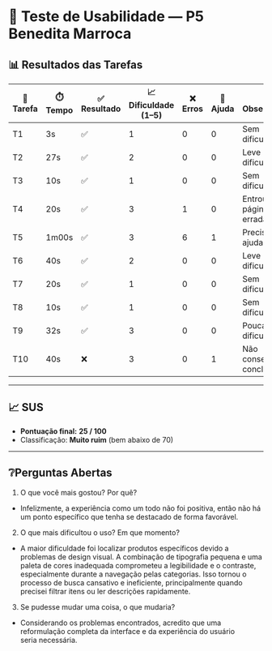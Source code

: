 # 👤 Teste de Usabilidade — P5 Benedita Marroca

## 📊 Resultados das Tarefas
| 📝 Tarefa | ⏱️ Tempo | ✅ Resultado | 📈 Dificuldade (1–5) | ❌ Erros | 🙋 Ajuda | 🔎 Observações |
|-----------|----------|--------------|----------------------|----------|----------|----------------|
| T1  | 3s   | ✅ | 1 | 0 | 0 | Sem dificuldades |
| T2  | 27s  | ✅ | 2 | 0 | 0 | Leve dificuldade |
| T3  | 10s  | ✅ | 1 | 0 | 0 | Sem dificuldades |
| T4  | 20s  | ✅ | 3 | 1 | 0 | Entrou em página errada |
| T5  | 1m00s| ✅ | 3 | 6 | 1 | Precisou de ajuda |
| T6  | 40s  | ✅ | 2 | 0 | 0 | Leve dificuldade |
| T7  | 20s  | ✅ | 1 | 0 | 0 | Sem dificuldades |
| T8  | 10s  | ✅ | 1 | 0 | 0 | Sem dificuldades |
| T9  | 32s  | ✅ | 3 | 0 | 0 | Pouca dificuldade |
| T10 | 40s  | ❌ | 3 | 0 | 1 | Não conseguiu concluir |

---

## 📈 SUS
- **Pontuação final:** **25 / 100**  
- Classificação: **Muito ruim** (bem abaixo de 70)

---

## ❔Perguntas Abertas
1. O que você mais gostou? Por quê?
- Infelizmente, a experiência como um todo não foi positiva, então não há um ponto específico que tenha se destacado de forma favorável.⁠ 
2. O que mais dificultou o uso? Em que momento?
- A maior dificuldade foi localizar produtos específicos devido a problemas de design visual. A combinação de tipografia pequena e uma paleta de cores inadequada comprometeu a legibilidade e o contraste, especialmente durante a navegação pelas categorias. Isso tornou o processo de busca cansativo e ineficiente, principalmente quando precisei filtrar itens ou ler descrições rapidamente.
3. Se pudesse mudar uma coisa, o que mudaria?
- Considerando os problemas encontrados, acredito que uma reformulação completa da interface e da experiência do usuário seria necessária.⁠
